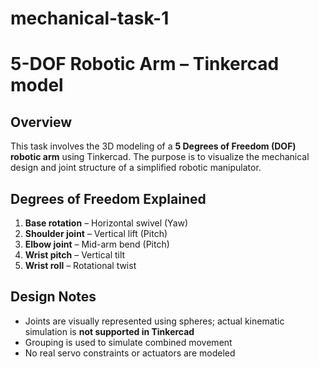 # mechanical-task-1
# 5-DOF Robotic Arm – Tinkercad model

## Overview
This task involves the 3D modeling of a **5 Degrees of Freedom (DOF) robotic arm** using Tinkercad. The purpose is to visualize the mechanical design and joint structure of a simplified robotic manipulator.
##  Degrees of Freedom Explained
1. **Base rotation** – Horizontal swivel (Yaw)
2. **Shoulder joint** – Vertical lift (Pitch)
3. **Elbow joint** – Mid-arm bend (Pitch)
4. **Wrist pitch** – Vertical tilt
5. **Wrist roll** – Rotational twist

##  Design Notes
- Joints are visually represented using spheres; actual kinematic simulation is **not supported in Tinkercad**
- Grouping is used to simulate combined movement
- No real servo constraints or actuators are modeled
